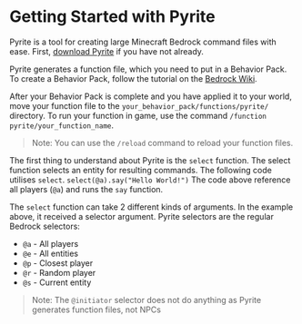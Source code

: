 # Getting Started with Pyrite

Pyrite is a tool for creating large Minecraft Bedrock command files with ease.
First, [download Pyrite](htpps://solarflurry.github.io/pyrite/download) if you have not already.

Pyrite generates a function file, which you need to put in a Behavior Pack. To create a Behavior Pack, follow the tutorial on the [Bedrock Wiki](https://wiki.bedrock.dev/guide/project-setup).

After your Behavior Pack is complete and you have applied it to your world, move your function file to the `your_behavior_pack/functions/pyrite/` directory. To run your function in game, use the command `/function pyrite/your_function_name`.

> Note: You can use the `/reload` command to reload your function files.

The first thing to understand about Pyrite is the `select` function. The select function selects an entity for resulting commands. The following code utilises `select`.
```select(@a).say("Hello World!")```
The code above reference all players (`@a`) and runs the `say` function.

The `select` function can take 2 different kinds of arguments. In the example above, it received a selector argument. Pyrite selectors are the regular Bedrock selectors:
- `@a` - All players
- `@e` - All entities
- `@p` - Closest player
- `@r` - Random player
- `@s` - Current entity
> Note: The `@initiator` selector does not do anything as Pyrite generates function files, not NPCs